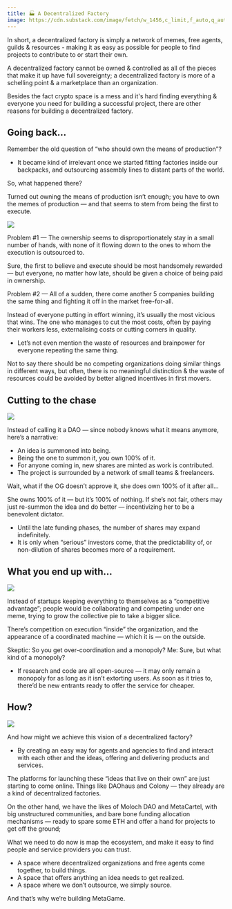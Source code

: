 ```yaml
---
title: 🏭 A Decentralized Factory
image: https://cdn.substack.com/image/fetch/w_1456,c_limit,f_auto,q_auto:good/https%3A%2F%2Fbucketeer-e05bbc84-baa3-437e-9518-adb32be77984.s3.amazonaws.com%2Fpublic%2Fimages%2Fcfd761ec-3a78-4c64-98c7-2b2f73c6990c_873x536.jpeg
---
```



In short, a decentralized factory is simply a network of memes, free agents, guilds & resources - making it as easy as possible for people to find projects to contribute to or start their own.

A decentralized factory cannot be owned & controlled as all of the pieces that make it up have full sovereignty; a decentralized factory is more of a schelling point & a marketplace than an organization.

Besides the fact crypto space is a mess and it's hard finding everything & everyone you need for building a successful project, there are other reasons for building a decentralized factory.

## Going back…

Remember the old question of “who should own the means of production”?

-   It became kind of irrelevant once we started fitting factories inside our backpacks, and outsourcing assembly lines to distant parts of the world.

So, what happened there?

Turned out owning the means of production isn’t enough; you have to own the memes of production — and that seems to stem from being the first to execute.

![](https://lh6.googleusercontent.com/seWNCihYthc2dWZUsXtTVv6xJGau2vwE14yeV7uuqpW8US4qVi8l5ssO8Vvs7cMB1wy_EJ2z0q9YFxueO1a1Z2l3l2JfsuTTfi2sV21bVkqMGYGh1OpS_-Qa_ypV5Xa69x9YfSA8ZjK90S9MgzdISdlj_OfJFVYzYh-sqMpd7z06n4hLiQ5oP5CAOA)

Problem #1 — The ownership seems to disproportionately stay in a small number of hands, with none of it flowing down to the ones to whom the execution is outsourced to.

Sure, the first to believe and execute should be most handsomely rewarded — but everyone, no matter how late, should be given a choice of being paid in ownership.

Problem #2 — All of a sudden, there come another 5 companies building the same thing and fighting it off in the market free-for-all.

Instead of everyone putting in effort winning, it’s usually the most vicious that wins. The one who manages to cut the most costs, often by paying their workers less, externalising costs or cutting corners in quality.

-   Let’s not even mention the waste of resources and brainpower for everyone repeating the same thing.
    

Not to say there should be no competing organizations doing similar things in different ways, but often, there is no meaningful distinction & the waste of resources could be avoided by better aligned incentives in first movers.

## Cutting to the chase[​](https://wiki.metagame.wtf/docs/wtf-is-metagame/narrative-1-a-decentralized-factory#cutting-to-the-chase)

![](https://lh3.googleusercontent.com/Xixn1xpjucyP2pr6MLKTDyLFb72ocHQyeCA_-hsrEkEPbMO4hAOJzAjIuwG-hJOfAGZZI_PKsVxBYMxFXwBlU7tBmKm7nGwEDsxDh-RR7bJlQU-PJnye6V6GN5W9rM36G7FTpv1FwenWYRBdCrw_yoLb3_hEOHFcVD6tBA0t7o5rkIx8_N9eFVDHrg)

Instead of calling it a DAO — since nobody knows what it means anymore, here’s a narrative:

-   An idea is summoned into being.
-   Being the one to summon it, you own 100% of it.
-   For anyone coming in, new shares are minted as work is contributed.
-   The project is surrounded by a network of small teams & freelancers.
    

Wait, what if the OG doesn’t approve it, she does own 100% of it after all…

She owns 100% of it — but it’s 100% of nothing. If she’s not fair, others may just re-summon the idea and do better — incentivizing her to be a benevolent dictator.

-   Until the late funding phases, the number of shares may expand indefinitely.
-   It is only when “serious” investors come, that the predictability of, or non-dilution of shares becomes more of a requirement.
    

## What you end up with…[​](https://wiki.metagame.wtf/docs/wtf-is-metagame/narrative-1-a-decentralized-factory#what-you-end-up-with)

![](https://lh5.googleusercontent.com/jFmDENPvr12d-i_-qMTjZDtJZwNVKjR1QFvrWY67VHC5svhyGjdEPLoZz8SurZb82Jeoohc9WJ8aW96tCukUb-EeKOxf14gNzuMa2fmdif1tPHr5jSCv9vWrCw91HYfHhUQkNnBXcQRCO84b25Qa7GXmNgOyzZFelOzDAlMGmfGIe53CKgiaBAL2aw)

Instead of startups keeping everything to themselves as a “competitive advantage”; people would be collaborating and competing under one meme, trying to grow the collective pie to take a bigger slice.

There’s competition on execution “inside” the organization, and the appearance of a coordinated machine — which it is — on the outside.

Skeptic: So you get over-coordination and a monopoly? Me: Sure, but what kind of a monopoly?

-   If research and code are all open-source — it may only remain a monopoly for as long as it isn’t extorting users. As soon as it tries to, there’d be new entrants ready to offer the service for cheaper.
    

## How?[​](https://wiki.metagame.wtf/docs/wtf-is-metagame/narrative-1-a-decentralized-factory#how)

![](https://lh5.googleusercontent.com/HJPu1HmAHToYpZ7u5uHvyVB0dG1k9CMpbLCw0Eq1eG7ujKp0fC8pNUnqVSx6X8fzTISGzrI3aE08KNFC4fi4oCqe2JwJcyvV8uGUnad2dObR7OGtGRY5SeY4VI7AgUa4Gw-uKw6PxhN2JZgId8XRH8MGnTNMYBJ_YzZpunKUQ2W0ZFyIln9RwHF03g)

And how might we achieve this vision of a decentralized factory?

-   By creating an easy way for agents and agencies to find and interact with each other and the ideas, offering and delivering products and services.
    

The platforms for launching these “ideas that live on their own” are just starting to come online. Things like DAOhaus and Colony — they already are a kind of decentralized factories.

On the other hand, we have the likes of Moloch DAO and MetaCartel, with big unstructured communities, and bare bone funding allocation mechanisms — ready to spare some ETH and offer a hand for projects to get off the ground;

What we need to do now is map the ecosystem, and make it easy to find people and service providers you can trust.

-   A space where decentralized organizations and free agents come together, to build things.
-   A space that offers anything an idea needs to get realized.
-   A space where we don’t outsource, we simply source.

And that’s why we’re building MetaGame.
